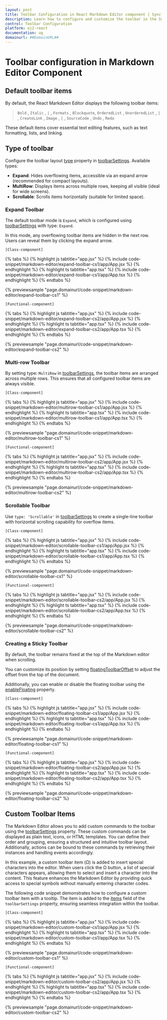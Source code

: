 ```yaml
---
layout: post
title: Toolbar Configuration in React Markdown Editor component | Syncfusion
description: Learn how to configure and customize the toolbar in the Syncfusion React Markdown Editor component of Syncfusion Essential JS 2 and more.
control: Toolbar Configuration
platform: ej2-react
documentation: ug
domainurl: ##DomainURL##
---
```


# Toolbar configuration in Markdown Editor Component

## Default toolbar items

By default, the React Markdown Editor displays the following toolbar items:

> `Bold` , `Italic` , `|` , `Formats` , `Blockquote`, `OrderedList` , `UnorderedList` , `|` , `CreateLink` , `Image` , `|` , `SourceCode` , `Undo` , `Redo`

These default items cover essential text editing features, such as text formatting, lists, and linking.

## Type of toolbar 

Configure the toolbar layout [type](https://ej2.syncfusion.com/react/documentation/api/rich-text-editor/toolbarSettings/#type) property in [toolbarSettings](https://ej2.syncfusion.com/react/documentation/api/rich-text-editor/toolbarSettings/). Available types: 

- **Expand**: Hides overflowing items, accessible via an expand arrow (recommended for compact layouts).
- **MultiRow**: Displays items across multiple rows, keeping all visible (ideal for wide screens).
- **Scrollable**: Scrolls items horizontally (suitable for limited space).

### Expand Toolbar

The default toolbar mode is `Expand`, which is configured using [toolbarSettings](https://ej2.syncfusion.com/react/documentation/api/rich-text-editor/toolbarSettings/#type) with type: `Expand`.

In this mode, any overflowing toolbar items are hidden in the next row. Users can reveal them by clicking the expand arrow.

`[Class-component]`

{% tabs %}
{% highlight js tabtitle="app.jsx" %}
{% include code-snippet/markdown-editor/expand-toolbar-cs1/app/App.jsx %}
{% endhighlight %}
{% highlight ts tabtitle="app.tsx" %}
{% include code-snippet/markdown-editor/expand-toolbar-cs1/app/App.tsx %}
{% endhighlight %}
{% endtabs %}

 {% previewsample "page.domainurl/code-snippet/markdown-editor/expand-toolbar-cs1" %}

`[Functional-component]`

{% tabs %}
{% highlight js tabtitle="app.jsx" %}
{% include code-snippet/markdown-editor/expand-toolbar-cs2/app/App.jsx %}
{% endhighlight %}
{% highlight ts tabtitle="app.tsx" %}
{% include code-snippet/markdown-editor/expand-toolbar-cs2/app/App.tsx %}
{% endhighlight %}
{% endtabs %}

 {% previewsample "page.domainurl/code-snippet/markdown-editor/expand-toolbar-cs2" %}

### Multi-row Toolbar

By setting type: `MultiRow` in [toolbarSettings](https://ej2.syncfusion.com/react/documentation/api/rich-text-editor/toolbarSettings), the toolbar items are arranged across multiple rows. This ensures that all configured toolbar items are always visible.

`[Class-component]`

{% tabs %}
{% highlight js tabtitle="app.jsx" %}
{% include code-snippet/markdown-editor/multirow-toolbar-cs1/app/App.jsx %}
{% endhighlight %}
{% highlight ts tabtitle="app.tsx" %}
{% include code-snippet/markdown-editor/multirow-toolbar-cs1/app/App.tsx %}
{% endhighlight %}
{% endtabs %}

 {% previewsample "page.domainurl/code-snippet/markdown-editor/multirow-toolbar-cs1" %}

`[Functional-component]`

{% tabs %}
{% highlight js tabtitle="app.jsx" %}
{% include code-snippet/markdown-editor/multirow-toolbar-cs2/app/App.jsx %}
{% endhighlight %}
{% highlight ts tabtitle="app.tsx" %}
{% include code-snippet/markdown-editor/multirow-toolbar-cs2/app/App.tsx %}
{% endhighlight %}
{% endtabs %}

 {% previewsample "page.domainurl/code-snippet/markdown-editor/multirow-toolbar-cs2" %}

### Scrollable Toolbar

Use `type: 'Scrollable'` in [toolbarSettings](https://ej2.syncfusion.com/react/documentation/api/rich-text-editor/toolbarSettings/#type) to create a single-line toolbar with horizontal scrolling capability for overflow items.

`[Class-component]`

{% tabs %}
{% highlight js tabtitle="app.jsx" %}
{% include code-snippet/markdown-editor/scrollable-toolbar-cs1/app/App.jsx %}
{% endhighlight %}
{% highlight ts tabtitle="app.tsx" %}
{% include code-snippet/markdown-editor/scrollable-toolbar-cs1/app/App.tsx %}
{% endhighlight %}
{% endtabs %}

 {% previewsample "page.domainurl/code-snippet/markdown-editor/scrollable-toolbar-cs1" %}

`[Functional-component]`

{% tabs %}
{% highlight js tabtitle="app.jsx" %}
{% include code-snippet/markdown-editor/scrollable-toolbar-cs2/app/App.jsx %}
{% endhighlight %}
{% highlight ts tabtitle="app.tsx" %}
{% include code-snippet/markdown-editor/scrollable-toolbar-cs2/app/App.tsx %}
{% endhighlight %}
{% endtabs %}

 {% previewsample "page.domainurl/code-snippet/markdown-editor/scrollable-toolbar-cs2" %}

### Creating a Sticky Toolbar

By default, the toolbar remains fixed at the top of the Markdown editor when scrolling.

You can customize its position by setting [floatingToolbarOffset](https://ej2.syncfusion.com/react/documentation/api/rich-text-editor/#floatingtoolbaroffset) to adjust the offset from the top of the document.

Additionally, you can enable or disable the floating toolbar using the [enableFloating](https://ej2.syncfusion.com/react/documentation/api/rich-text-editor/toolbarSettings/#enablefloating) property.

`[Class-component]`

{% tabs %}
{% highlight js tabtitle="app.jsx" %}
{% include code-snippet/markdown-editor/floating-toolbar-cs1/app/App.jsx %}
{% endhighlight %}
{% highlight ts tabtitle="app.tsx" %}
{% include code-snippet/markdown-editor/floating-toolbar-cs1/app/App.tsx %}
{% endhighlight %}
{% endtabs %}

 {% previewsample "page.domainurl/code-snippet/markdown-editor/floating-toolbar-cs1" %}

`[Functional-component]`

{% tabs %}
{% highlight js tabtitle="app.jsx" %}
{% include code-snippet/markdown-editor/floating-toolbar-cs2/app/App.jsx %}
{% endhighlight %}
{% highlight ts tabtitle="app.tsx" %}
{% include code-snippet/markdown-editor/floating-toolbar-cs2/app/App.tsx %}
{% endhighlight %}
{% endtabs %}

 {% previewsample "page.domainurl/code-snippet/markdown-editor/floating-toolbar-cs2" %}

## Custom Toolbar Items

The Markdown Editor allows you to add custom commands to the toolbar using the [toolbarSettings](https://ej2.syncfusion.com/react/documentation/api/rich-text-editor/#toolbarSettings) property. These custom commands can be displayed as plain text, icons, or HTML templates. You can define their order and grouping, ensuring a structured and intuitive toolbar layout. Additionally, actions can be bound to these commands by retrieving their instances and handling events accordingly.

In this example, a custom toolbar item (Ω) is added to insert special characters into the editor. When users click the Ω button, a list of special characters appears, allowing them to select and insert a character into the content. This feature enhances the Markdown Editor by providing quick access to special symbols without manually entering character codes.

The following code snippet demonstrates how to configure a custom toolbar item with a tooltip. The item is added to the [items](https://ej2.syncfusion.com/react/documentation/api/rich-text-editor/toolbarSettings/#items) field of the `toolbarSettings` property, ensuring seamless integration within the toolbar.


`[Class-component]`

{% tabs %}
{% highlight js tabtitle="app.jsx" %}
{% include code-snippet/markdown-editor/custom-toolbar-cs1/app/App.jsx %}
{% endhighlight %}
{% highlight ts tabtitle="app.tsx" %}
{% include code-snippet/markdown-editor/custom-toolbar-cs1/app/App.tsx %}
{% endhighlight %}
{% endtabs %}

 {% previewsample "page.domainurl/code-snippet/markdown-editor/custom-toolbar-cs1" %}

`[Functional-component]`

{% tabs %}
{% highlight js tabtitle="app.jsx" %}
{% include code-snippet/markdown-editor/custom-toolbar-cs2/app/App.jsx %}
{% endhighlight %}
{% highlight ts tabtitle="app.tsx" %}
{% include code-snippet/markdown-editor/custom-toolbar-cs2/app/App.tsx %}
{% endhighlight %}
{% endtabs %}

 {% previewsample "page.domainurl/code-snippet/markdown-editor/custom-toolbar-cs2" %}